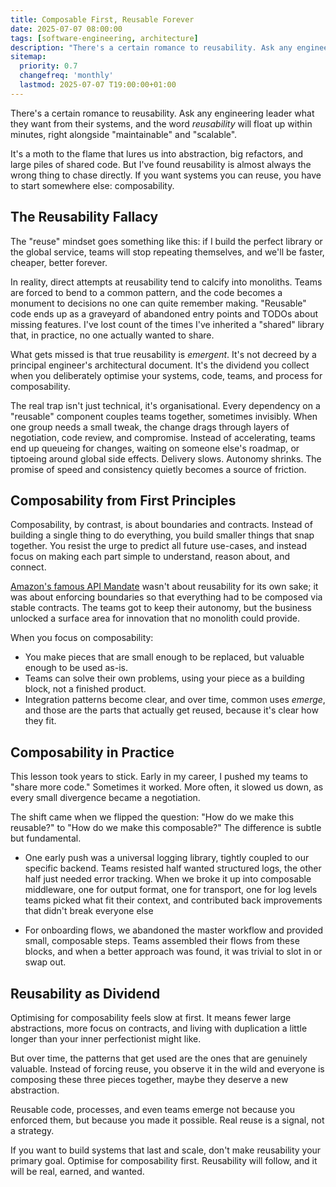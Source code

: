 ```yaml
---
title: Composable First, Reusable Forever
date: 2025-07-07 08:00:00
tags: [software-engineering, architecture]
description: "There's a certain romance to reusability. Ask any engineering leader what they want from their systems, and the word reusability will float up within minutes - right alongside maintainable and scalable. It's a moth to the flame that lures us into abstraction, grand refactors, and ever-larger piles of shared code. But after a decade leading teams, I've found reusability is almost always the wrong thing to chase directly. If you want systems you can reuse, you have to start somewhere else: composability."
sitemap:
  priority: 0.7
  changefreq: 'monthly'
  lastmod: 2025-07-07 T19:00:00+01:00
---
```


There's a certain romance to reusability. Ask any engineering leader what they want from their systems, and the word *reusability* will float up within minutes, right alongside "maintainable" and "scalable".

It's a moth to the flame that lures us into abstraction, big refactors, and large piles of shared code. But I've found reusability is almost always the wrong thing to chase directly. If you want systems you can reuse, you have to start somewhere else: composability.

## The Reusability Fallacy

The "reuse" mindset goes something like this: if I build the perfect library or the global service, teams will stop repeating themselves, and we'll be faster, cheaper, better forever.

In reality, direct attempts at reusability tend to calcify into monoliths. Teams are forced to bend to a common pattern, and the code becomes a monument to decisions no one can quite remember making. "Reusable" code ends up as a graveyard of abandoned entry points and TODOs about missing features. I've lost count of the times I've inherited a "shared" library that, in practice, no one actually wanted to share.

What gets missed is that true reusability is *emergent*. It's not decreed by a principal engineer's architectural document. It's the dividend you collect when you deliberately optimise your systems, code, teams, and process for composability.

The real trap isn't just technical, it's organisational. Every dependency on a "reusable" component couples teams together, sometimes invisibly. When one group needs a small tweak, the change drags through layers of negotiation, code review, and compromise. Instead of accelerating, teams end up queueing for changes, waiting on someone else's roadmap, or tiptoeing around global side effects. Delivery slows. Autonomy shrinks. The promise of speed and consistency quietly becomes a source of friction.

## Composability from First Principles

Composability, by contrast, is about boundaries and contracts. Instead of building a single thing to do everything, you build smaller things that snap together. You resist the urge to predict all future use-cases, and instead focus on making each part simple to understand, reason about, and connect.

[Amazon's famous API Mandate](https://nordicapis.com/the-bezos-api-mandate-amazons-manifesto-for-externalization) wasn't about reusability for its own sake; it was about enforcing boundaries so that everything had to be composed via stable contracts. The teams got to keep their autonomy, but the business unlocked a surface area for innovation that no monolith could provide.

When you focus on composability:

- You make pieces that are small enough to be replaced, but valuable enough to be used as-is.
- Teams can solve their own problems, using your piece as a building block, not a finished product.
- Integration patterns become clear, and over time, common uses *emerge*, and those are the parts that actually get reused, because it's clear how they fit.

## Composability in Practice

This lesson took years to stick. Early in my career, I pushed my teams to "share more code." Sometimes it worked. More often, it slowed us down, as every small divergence became a negotiation.  

The shift came when we flipped the question: "How do we make this reusable?" to "How do we make this composable?" The difference is subtle but fundamental.

- One early push was a universal logging library, tightly coupled to our specific backend. Teams resisted half wanted structured logs, the other half just needed error tracking. When we broke it up into composable middleware, one for output format, one for transport, one for log levels teams picked what fit their context, and contributed back improvements that didn't break everyone else

- For onboarding flows, we abandoned the master workflow and provided small, composable steps. Teams assembled their flows from these blocks, and when a better approach was found, it was trivial to slot in or swap out.

## Reusability as Dividend

Optimising for composability feels slow at first. It means fewer large abstractions, more focus on contracts, and living with duplication a little longer than your inner perfectionist might like.

But over time, the patterns that get used are the ones that are genuinely valuable. Instead of forcing reuse, you observe it in the wild and everyone is composing these three pieces together, maybe they deserve a new abstraction.

Reusable code, processes, and even teams emerge not because you enforced them, but because you made it possible. Real reuse is a signal, not a strategy.

If you want to build systems that last and scale, don't make reusability your primary goal. Optimise for composability first. Reusability will follow, and it will be real, earned, and wanted.
